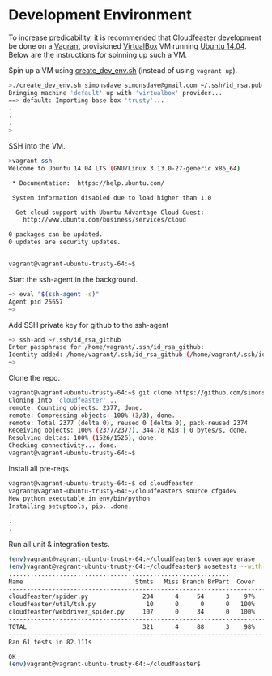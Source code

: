 # Development Environment

To increase predicability, it is recommended
that Cloudfeaster development be done on a [Vagrant](http://www.vagrantup.com/) provisioned
[VirtualBox](https://www.virtualbox.org/)
VM running [Ubuntu 14.04](http://releases.ubuntu.com/14.04/).
Below are the instructions for spinning up such a VM.

Spin up a VM using [create_dev_env.sh](create_dev_env.sh)
(instead of using ```vagrant up```).

```bash
>./create_dev_env.sh simonsdave simonsdave@gmail.com ~/.ssh/id_rsa.pub ~/.ssh/id_rsa
Bringing machine 'default' up with 'virtualbox' provider...
==> default: Importing base box 'trusty'...
.
.
.
>
```

SSH into the VM.

```bash
>vagrant ssh
Welcome to Ubuntu 14.04 LTS (GNU/Linux 3.13.0-27-generic x86_64)

 * Documentation:  https://help.ubuntu.com/

 System information disabled due to load higher than 1.0

  Get cloud support with Ubuntu Advantage Cloud Guest:
    http://www.ubuntu.com/business/services/cloud

0 packages can be updated.
0 updates are security updates.


vagrant@vagrant-ubuntu-trusty-64:~$
```

Start the ssh-agent in the background.

```bash
~> eval "$(ssh-agent -s)"
Agent pid 25657
~>
```

Add SSH private key for github to the ssh-agent

```bash
~> ssh-add ~/.ssh/id_rsa_github
Enter passphrase for /home/vagrant/.ssh/id_rsa_github:
Identity added: /home/vagrant/.ssh/id_rsa_github (/home/vagrant/.ssh/id_rsa_github)
~>
```

Clone the repo.

```bash
vagrant@vagrant-ubuntu-trusty-64:~$ git clone https://github.com/simonsdave/cloudfeaster.git
Cloning into 'cloudfeaster'...
remote: Counting objects: 2377, done.
remote: Compressing objects: 100% (3/3), done.
remote: Total 2377 (delta 0), reused 0 (delta 0), pack-reused 2374
Receiving objects: 100% (2377/2377), 344.78 KiB | 0 bytes/s, done.
Resolving deltas: 100% (1526/1526), done.
Checking connectivity... done.
vagrant@vagrant-ubuntu-trusty-64:~$
```

Install all pre-reqs.

```bash
vagrant@vagrant-ubuntu-trusty-64:~$ cd cloudfeaster
vagrant@vagrant-ubuntu-trusty-64:~/cloudfeaster$ source cfg4dev
New python executable in env/bin/python
Installing setuptools, pip...done.
.
.
.
```

Run all unit & integration tests.

```bash
(env)vagrant@vagrant-ubuntu-trusty-64:~/cloudfeaster$ coverage erase
(env)vagrant@vagrant-ubuntu-trusty-64:~/cloudfeaster$ nosetests --with-coverage
.............................................................
Name                               Stmts   Miss Branch BrPart  Cover   Missing
------------------------------------------------------------------------------
cloudfeaster/spider.py               204      4     54      3    97%   317-319, 326, 271->264, 315->317, 325->326
cloudfeaster/util/tsh.py              10      0      0      0   100%
cloudfeaster/webdriver_spider.py     107      0     34      0   100%
------------------------------------------------------------------------------
TOTAL                                321      4     88      3    98%
----------------------------------------------------------------------
Ran 61 tests in 82.111s

OK
(env)vagrant@vagrant-ubuntu-trusty-64:~/cloudfeaster$
```
